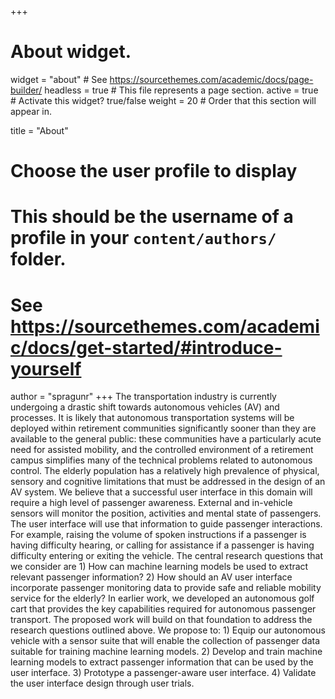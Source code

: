 +++
# About widget.
widget = "about"  # See https://sourcethemes.com/academic/docs/page-builder/
headless = true  # This file represents a page section.
active = true  # Activate this widget? true/false
weight = 20  # Order that this section will appear in.

title = "About"

# Choose the user profile to display
# This should be the username of a profile in your `content/authors/` folder.
# See https://sourcethemes.com/academic/docs/get-started/#introduce-yourself
author = "spragunr"
+++
The transportation industry is currently undergoing a drastic shift towards autonomous vehicles (AV) and processes. It is likely that autonomous transportation systems will be deployed within retirement communities significantly sooner than they are available to the general public: these communities have a particularly acute need for assisted mobility, and the controlled environment of a retirement campus simplifies many of the technical problems related to autonomous control. The elderly population has a relatively high prevalence of physical, sensory and cognitive limitations that must be addressed in the design of an AV system. We believe that a successful user interface in this domain will require a high level of passenger awareness. External and in-vehicle sensors will monitor the position, activities and mental state of passengers. The user interface will use that information to guide passenger interactions. For example, raising the volume of spoken instructions if a passenger is having difficulty hearing, or calling for assistance if a passenger is having difficulty entering or exiting the vehicle. The central research questions that we consider are 1) How can machine learning models be used to extract relevant passenger information? 2) How should an AV user interface incorporate passenger monitoring data to provide safe and reliable mobility service for the elderly? In earlier work, we developed an autonomous golf cart that provides the key capabilities required for autonomous passenger transport. The proposed work will build on that foundation to address the research questions outlined above. We propose to: 1) Equip our autonomous vehicle with a sensor suite that will enable the collection of passenger data suitable for training machine learning models. 2) Develop and train machine learning models to extract passenger information that can be used by the user interface. 3) Prototype a passenger-aware user interface. 4) Validate the user interface design through user trials.